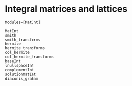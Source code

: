 # Integral matrices and lattices
```@index
Modules=[MatInt]
```
```@docs
MatInt
smith
smith_transforms
hermite
hermite_transforms
col_hermite
col_hermite_transforms
baseInt
lnullspaceInt
complementInt
solutionmatInt
diaconis_graham
```
